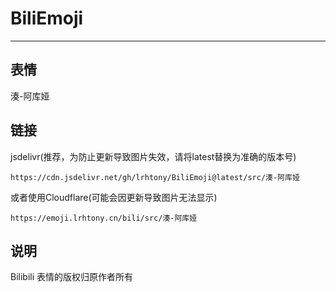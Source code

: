 # BiliEmoji
---
## 表情
湊-阿库娅
## 链接
jsdelivr(推荐，为防止更新导致图片失效，请将latest替换为准确的版本号)
```
https://cdn.jsdelivr.net/gh/lrhtony/BiliEmoji@latest/src/湊-阿库娅
```
或者使用Cloudflare(可能会因更新导致图片无法显示)
```
https://emoji.lrhtony.cn/bili/src/湊-阿库娅
```
## 说明
Bilibili 表情的版权归原作者所有
